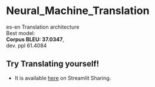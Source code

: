 # Neural_Machine_Translation
es-en Translation architecture<br>
Best model: <br>
**Corpus BLEU: 37.0347**, <br>
dev. ppl 61.4084<br>


## Try Translating yourself!
- It is available [here](https://share.streamlit.io/sankalp1999/image_captioning_with_attention/main) on Streamlit Sharing.